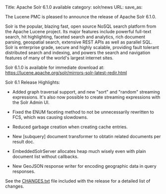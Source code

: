 Title: Apache Solr 6.1.0 available
category: solr/news
URL: 
save_as: 

The Lucene PMC is pleased to announce the release of Apache Solr 6.1.0.

Solr is the popular, blazing fast, open source NoSQL search platform
from the Apache Lucene project. Its major features include powerful
full-text search, hit highlighting, faceted search and analytics,
rich document parsing, geospatial search, extensive REST APIs as well
as parallel SQL. Solr is enterprise grade, secure and highly scalable,
providing fault tolerant distributed search and indexing, and powers
the search and navigation features of many of the world's largest
internet sites.

Solr 6.1.0 is available for immediate download at:
<https://lucene.apache.org/solr/mirrors-solr-latest-redir.html>

Solr 6.1 Release Highlights:

 * Added graph traversal support, and new "sort" and "random" streaming expressions. It's also now possible to create streaming expressions with the Solr Admin UI.

 * Fixed the ENUM faceting method to not be unnecessarily rewritten to FCS, which was causing slowdowns.

 * Reduced garbage creation when creating cache entries.

 * New [subquery] document transformer to obtatin related documents per result doc.

 * EmbeddedSolrServer allocates heap much wisely even with plain document list without callbacks.

 * New GeoJSON response writer for encoding geographic data in query responses.

See the [CHANGES.txt](https://lucene.apache.org/solr/6_1_0/changes/Changes.html)
file included with the release for a detailed list of changes.

